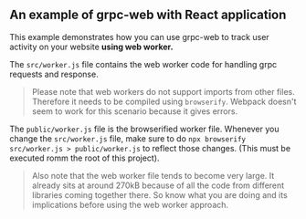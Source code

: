 ## An example of grpc-web with React application

This example demonstrates how you can use grpc-web to track user activity on your website **using web worker.**

The `src/worker.js` file contains the web worker code for handling grpc requests and response.

>Please note that web workers do not support imports from other files. Therefore it needs to be compiled using `browserify`. Webpack doesn't seem to work for this scenario because it gives errors.

The `public/worker.js` file is the browserified worker file. Whenever you change the `src/worker.js` file, make sure to do `npx browserify src/worker.js > public/worker.js` to reflect those changes. (This must be executed romm the root of this project). 

>Also note that the web worker file tends to become very large. It already sits at around 270kB because of all the code from different libraries coming together there. So know what you are doing and its implications before using the web worker approach.
